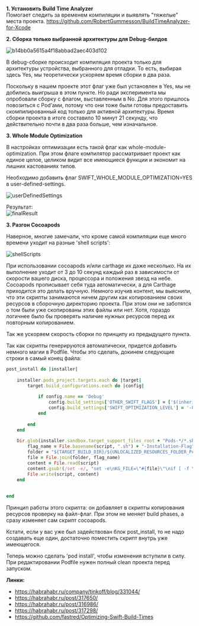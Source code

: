 **1.  Установить Build Time Analyzer**  
Помогает следить за временем компиляции и выявлять "тяжелые" места проекта.
https://github.com/RobertGummesson/BuildTimeAnalyzer-for-Xcode


**2. Сборка только выбранной архитектуры для Debug-билдов**

![b14bb0a5615a4f18abbad2aec403d102](/uploads/b23a0e93879932c733dc10795f448296/b14bb0a5615a4f18abbad2aec403d102.jpg)  

В debug-сборке происходит компиляция проекта только для архитектуры устройства, выбранного для отладки. То есть, выбирая здесь Yes, мы теоретически ускоряем время сборки в два раза.

Поскольку в нашем проекте этот флаг уже был установлен в Yes, мы не добились выигрыша в этом пункте. Но ради эксперимента мы опробовали сборку с флагом, выставленным в No. Для этого пришлось повозиться с Pod’ами, потому что они тоже были готовы предоставить скомпилированный код только для активной архитектуры. Время сборки проекта в итоге составило 10 минут 21 секунду, что действительно почти в два раза больше, чем изначальное.  

**3. Whole Module Optimization**  

В настройках оптимизации есть такой флаг как whole-module-optimization. При этом флаге компилятор рассматривает проект как единое целое, целиком видит все имеющиеся функции и экономит на лишних кастованиях типов.  

Необходимо добавить флаг SWIFT_WHOLE_MODULE_OPTIMIZATION=YES в user-defined-settings.  

![userDefinedSettings](/uploads/7881a318c4e91ed396607dbd205374da/userDefinedSettings.png)  

Результат:  
![finalResult](/uploads/3fd0f8131b21189bacc1ab670c4c279c/finalResult.png)  

**3. Разгон Cocoapods**

Наверное, многие замечали, что кроме самой компиляции еще много времени уходит на разные 'shell scripts':  

![shellScripts](/uploads/e71cd1e975f4ff407f719750e45b10ba/shellScripts.png)  

При использовании cocoapods и/или carthage их даже несколько. На их выполнение уходит от 3 до 10 секунд каждый раз в зависимости от скорости вашего диска, процессора и положения звезд на небе. Cocoapods прописывает себя туда автоматически, а для Carthage приходится это делать вручную.
Немного изучив контент, мы выяснили, что эти скрипты занимаются ничем другим как копированием своих ресурсов в сборочную директорию проекта. При этом они не заботятся о том были уже скопированы этих файлы или нет. Хотя, гораздо логичнее было бы проверять наличие нужных ресурсов перед их повторным копированием.  

Так же ускоряем скорость сборки по принципу из предыдущего пункта.

Так как скрипты генерируются автоматически, придется добавить немного магии в Podfile. Чтобы это сделать, докинем следующие строки в самый конец файла:  

```ruby
post_install do |installer|
    
    installer.pods_project.targets.each do |target|
        target.build_configurations.each do |config|
            
            if config.name == 'Debug'
                config.build_settings['OTHER_SWIFT_FLAGS'] = ['$(inherited)', '-Onone']
                config.build_settings['SWIFT_OPTIMIZATION_LEVEL'] = '-Owholemodule'
            end
            
        end
    end
    
    Dir.glob(installer.sandbox.target_support_files_root + "Pods-*/*.sh").each do |script|
        flag_name = File.basename(script, ".sh") + "-Installation-Flag"
        folder = "${TARGET_BUILD_DIR}/${UNLOCALIZED_RESOURCES_FOLDER_PATH}"
        file = File.join(folder, flag_name)
        content = File.read(script)
        content.gsub!(/set -e/, "set -e\nKG_FILE=\"#{file}\"\nif [ -f \"$KG_FILE\" ]; then exit 0; fi\nmkdir -p \"#{folder}\"\ntouch \"$KG_FILE\"")
        File.write(script, content)
    end
    
    
end
```

Принцип работы этого скрипта: он добавляет в скрипты копирования ресурсов проверку на файл-флаг. При этом не меняет build phases, а сразу изменяет сам скрипт cocoapods.

Кстати, если у вас уже был задействован блок post_install, то не надо создавать еще один, достаточно поместить скрипт внутрь уже имеющегося.

Теперь можно сделать 'pod install', чтобы изменения вступили в силу. При редактировании Podfile нужен полный clean проекта перед запуском.  

**Линки:**  

*  https://habrahabr.ru/company/tinkoff/blog/331044/
*  https://habrahabr.ru/post/317650/
*  https://habrahabr.ru/post/316986/
*  https://habrahabr.ru/post/317298/
*  https://github.com/fastred/Optimizing-Swift-Build-Times